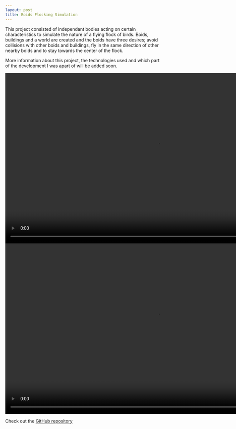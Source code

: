 ```yaml
---
layout: post
title: Boids Flocking Simulation
---
```


This project consisted of independant bodies acting on certain characteristics to simulate the nature of a flying flock of birds. Boids, buildings and a world are created and the boids have three desires; avoid collisions with other boids and buildings, fly in the same direction of other nearby boids and to stay towards the center of the flock.

More information about this project, the technologies used and which part of the development I was apart of will be added soon.


<video width="960" height="540" controls>
  <source src="../static/boid_goodex.mp4" type="video/mp4">
Your browser does not support the video tag.
</video> 

<video width="960" height="540" controls>
  <source src="../static/boid_badex.mp4" type="video/mp4">
Your browser does not support the video tag.
</video> 

<p>Check out the <a href="https://github.com/WSCU/boids">GitHub repository</a></p>
